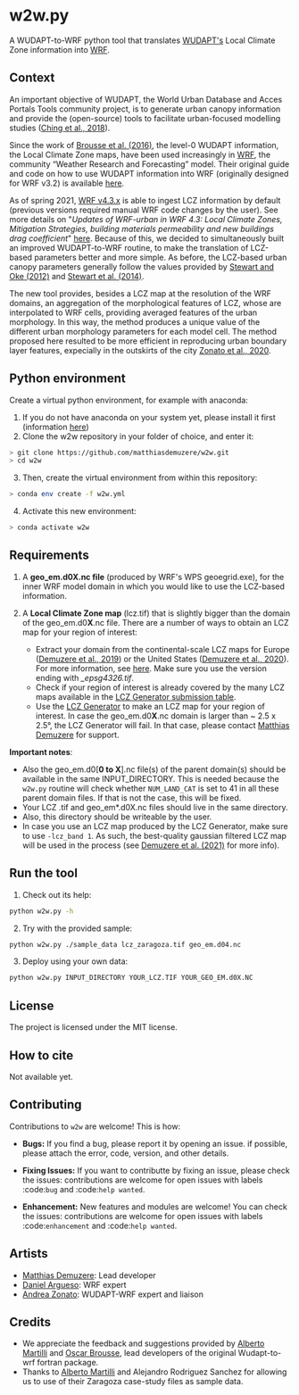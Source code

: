w2w.py
======
A WUDAPT-to-WRF python tool that translates [WUDAPT's](www.wudapt.org) Local Climate Zone information into [WRF](https://github.com/wrf-model/WRF).


Context
-------
An	important	objective	of	WUDAPT, the World Urban Database and Acces Portals Tools community project, is to generate urban canopy information and provide the (open-source) tools to facilitate urban-focused modelling studies ([Ching et al., 2018](http://journals.ametsoc.org/doi/10.1175/BAMS-D-16-0236.1)). 

Since the work of [Brousse et al. (2016)](10.1016/j.uclim.2016.04.001), the level-0 WUDAPT information, the Local Climate Zone maps, have been used increasingly in [WRF](https://github.com/wrf-model/WRF), the community “Weather Research and Forecasting” model. Their original guide and code on how to use WUDAPT information into WRF (originally designed for WRF v3.2) is available [here](https://www.wudapt.org/wudapt-to-wrf/).

As of spring 2021, [WRF v4.3.x](https://github.com/wrf-model/WRF/releases/tag/v4.3) is able to ingest LCZ information by default (previous versions required manual WRF code changes by the user). See more details on "*Updates of WRF-urban in WRF 4.3: Local Climate Zones, Mitigation Strategies, building materials permeability and new buildings drag coefficient*" [here](https://ral.ucar.edu/sites/default/files/public/product-tool/urban-canopy-model/WRF_urban_update_Readme_file_WRF4.3.pdf). Because of this, we decided to simultaneously built an improved WUDAPT-to-WRF routine, to make the translation of LCZ-based parameters better and more simple. As before, the LCZ-based urban canopy parameters generally follow the values provided by [Stewart and Oke (2012)](http://doi.org/10.1175/BAMS-D-11-00019.1) and [Stewart et al. (2014)](http://doi.org/10.1002/joc.3746).

The new tool provides, besides a LCZ map at the resolution of the WRF domains, an aggregation of the morphological features of LCZ, whose are interpolated to WRF cells, providing averaged features of the urban morphology. In this way, the method produces a unique value of the different urban morphology parameters for each model cell. The method proposed here resulted to be more efficient in reproducing urban boundary layer features, expecially in the outskirts of the city [Zonato et al., 2020](https://reader.elsevier.com/reader/sd/pii/S221209551930183X?token=2451D3807B2A79485C47ACCD0A186EE517545A6EA5EA04305DF13C687D5C481277764476A961F86BF4C8DF4544601B22&originRegion=eu-west-1&originCreation=20210611083535).


Python environment
-------
Create a virtual python environment, for example with anaconda: 
1. If you do not have anaconda on your system yet, please install it first (information [here](https://docs.conda.io/en/latest/miniconda.html))
2. Clone the w2w repository in your folder of choice, and enter it:
```sh   
> git clone https://github.com/matthiasdemuzere/w2w.git
> cd w2w 
```

3. Then, create the virtual environment from within this repository:
```sh   
> conda env create -f w2w.yml
```
4. Activate this new environment:
```sh   
> conda activate w2w
```

Requirements
-------
1. A **geo_em.d0X.nc file** (produced by WRF's WPS geoegrid.exe), for the inner WRF model domain in which you would like to use the LCZ-based information. 


2. A **Local Climate Zone map** (lcz.tif) that is slightly bigger than the domain of the geo_em.d0**X**.nc file. There are a number of ways to obtain an LCZ map for your region of interest:
   
   * Extract your domain from the continental-scale LCZ maps for Europe ([Demuzere et al., 2019](https://doi.org/10.1371/journal.pone.0214474)) or the United States ([Demuzere et al., 2020](https://doi.org/10.1038/s41597-020-00605-z)). For more information, see [here](https://www.wudapt.org/lcz-maps/). Make sure you use the version ending with *_epsg4326.tif*.
   * Check if your region of interest is already covered by the many LCZ maps available in the [LCZ Generator submission table](https://lcz-generator.rub.de/submissions).
   * Use the [LCZ Generator](https://lcz-generator.rub.de/) to make an LCZ map for your region of interest. In case the geo_em.d0**X**.nc domain is larger than ~ 2.5 x 2.5°, the LCZ Generator will fail. In that case, please contact [Matthias Demuzere](mailto:matthias.demuzere@rub.de) for support. 

**Important notes**: 
* Also the geo_em.d0[**0 to X**].nc file(s) of the parent domain(s) should be available in the same INPUT_DIRECTORY. This is needed because the `w2w.py` routine will check whether `NUM_LAND_CAT` is set to 41 in all these parent domain files. If that is not the case, this will be fixed.
* Your LCZ .tif and geo_em*.d0X.nc files should live in the same directory.
* Also, this directory should be writeable by the user.
* In case you use an LCZ map produced by the LCZ Generator, make sure to use `-lcz_band 1`. As such, the best-quality gaussian filtered LCZ map will be used in the process (see [Demuzere et al. (2021)](https://doi.org/10.3389/fenvs.2021.637455) for more info).

Run the tool
-------

1. Check out its help:
```sh
python w2w.py -h 
```
2. Try with the provided sample:
```sh
python w2w.py ./sample_data lcz_zaragoza.tif geo_em.d04.nc       
```

3. Deploy using your own data:
```sh
python w2w.py INPUT_DIRECTORY YOUR_LCZ.TIF YOUR_GEO_EM.d0X.NC       
```


License
-------
The project is licensed under the MIT license.


How to cite
-------
Not available yet. 

Contributing
-------

Contributions to `w2w` are welcome! This is how:

- **Bugs:** If you find a bug, please report it by opening an issue. if possible, please attach the error, code, version, and other details. 

- **Fixing Issues:** If you want to contributte by fixing an issue, please check the issues: contributions are welcome for open issues with labels :code:`bug` and :code:`help wanted`.

- **Enhancement:** New features and modules are welcome! You can check the issues: contributions are welcome for open issues with labels :code:`enhancement` and :code:`help wanted`.

Artists
-------
* [Matthias Demuzere](https://github.com/matthiasdemuzere): Lead developer
* [Daniel Argueso](https://github.com/dargueso): WRF expert 
* [Andrea Zonato](https://github.com/andreazonato): WUDAPT-WRF expert and liaison

Credits
-------
* We appreciate the feedback and suggestions provided by [Alberto Martilli](https://github.com/albertomartilli) and [Oscar Brousse](https://github.com/oscarbrousse), lead developers of the original Wudapt-to-wrf fortran package. 
* Thanks to [Alberto Martilli](https://github.com/albertomartilli) and Alejandro Rodriguez Sanchez for allowing us to use of their Zaragoza case-study files as sample data. 

